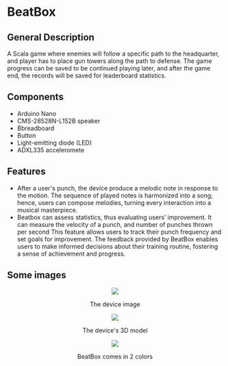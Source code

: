 # BeatBox

## General Description
A Scala game where enemies will follow a specific path to the headquarter, and player has to place gun towers along the path to defense. The game progress can be saved to be continued playing later, and after the game end, the records will be saved for leaderboard statistics.

## Components
- Arduino Nano
- CMS-28528N-L152B speaker
- Bbreadboard
- Button
- Light-emitting diode (LED)
- ADXL335 acceleromete

## Features
- After a user's punch, the device produce a melodic note in
response to the motion. The sequence of played notes is harmonized into a song; hence, users
can compose melodies, turning every interaction into a musical masterpiece.
- Beatbox can assess statistics, thus evaluating users’ improvement. It can measure the velocity
of a punch, and number of punches thrown per second This feature allows users to track their punch
frequency and set goals for improvement. The feedback provided by BeatBox enables users to
make informed decisions about their training routine, fostering a sense of achievement and
progress.

## Some images

<p align="center">
  <img src="https://github.com/nguyenvuminhh/beat-box-fitness-tool/assets/157608181/6751a6f2-6157-4494-ad0d-54ab81b6a49d">
</p>
<p align="center">
  The device image
</p>

<p align="center">
  <img src="https://github.com/nguyenvuminhh/beat-box-fitness-tool/assets/157608181/0c4d6c71-890b-472f-8064-e9b13542a739">
</p>
<p align="center">
  The device's 3D model
</p>


<p align="center">
  <img src="https://github.com/nguyenvuminhh/beat-box-fitness-tool/assets/157608181/f28bc5a3-7f2b-4ae4-81bd-da49d1a4bb1b">
</p>
<p align="center">
  BeatBox comes in 2 colors
</p>

